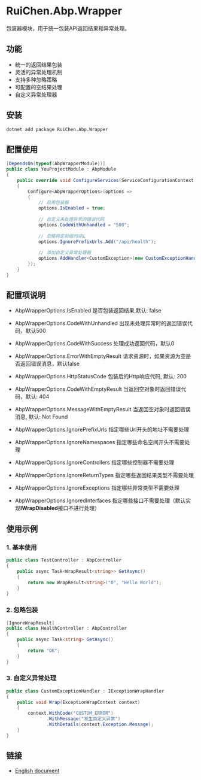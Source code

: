 # RuiChen.Abp.Wrapper

包装器模块，用于统一包装API返回结果和异常处理。

## 功能

* 统一的返回结果包装
* 灵活的异常处理机制
* 支持多种忽略策略
* 可配置的空结果处理
* 自定义异常处理器

## 安装

```bash
dotnet add package RuiChen.Abp.Wrapper
```

## 配置使用

```csharp
[DependsOn(typeof(AbpWrapperModule))]
public class YouProjectModule : AbpModule
{
    public override void ConfigureServices(ServiceConfigurationContext context)
    {
        Configure<AbpWrapperOptions>(options =>
        {
            // 启用包装器
            options.IsEnabled = true;
            
            // 自定义未处理异常的错误代码
            options.CodeWithUnhandled = "500";
            
            // 忽略特定前缀的URL
            options.IgnorePrefixUrls.Add("/api/health");
            
            // 添加自定义异常处理器
            options.AddHandler<CustomException>(new CustomExceptionHandler());
        });
    }
}
```

## 配置项说明

*	AbpWrapperOptions.IsEnabled						是否包装返回结果,默认: false  
*	AbpWrapperOptions.CodeWithUnhandled				出现未处理异常时的返回错误代码，默认500  
*	AbpWrapperOptions.CodeWithSuccess				处理成功返回代码，默认0  
*	AbpWrapperOptions.ErrorWithEmptyResult			请求资源时，如果资源为空是否返回错误消息，默认false    
*	AbpWrapperOptions.HttpStatusCode				包装后的Http响应代码, 默认: 200
*	AbpWrapperOptions.CodeWithEmptyResult			当返回空对象时返回错误代码，默认: 404  
*	AbpWrapperOptions.MessageWithEmptyResult		当返回空对象时返回错误消息, 默认: Not Found  

*	AbpWrapperOptions.IgnorePrefixUrls				指定哪些Url开头的地址不需要处理  
*	AbpWrapperOptions.IgnoreNamespaces				指定哪些命名空间开头不需要处理  
*	AbpWrapperOptions.IgnoreControllers				指定哪些控制器不需要处理  
*	AbpWrapperOptions.IgnoreReturnTypes				指定哪些返回结果类型不需要处理  
*	AbpWrapperOptions.IgnoreExceptions				指定哪些异常类型不需要处理  
*	AbpWrapperOptions.IgnoredInterfaces				指定哪些接口不需要处理（默认实现**IWrapDisabled**接口不进行处理）  


## 使用示例

### 1. 基本使用

```csharp
public class TestController : AbpController
{
    public async Task<WrapResult<string>> GetAsync()
    {
        return new WrapResult<string>("0", "Hello World");
    }
}
```

### 2. 忽略包装

```csharp
[IgnoreWrapResult]
public class HealthController : AbpController
{
    public async Task<string> GetAsync()
    {
        return "OK";
    }
}
```

### 3. 自定义异常处理

```csharp
public class CustomExceptionHandler : IExceptionWrapHandler
{
    public void Wrap(ExceptionWrapContext context)
    {
        context.WithCode("CUSTOM_ERROR")
               .WithMessage("发生自定义异常")
               .WithDetails(context.Exception.Message);
    }
}
```

## 链接

* [English document](./README.EN.md)
